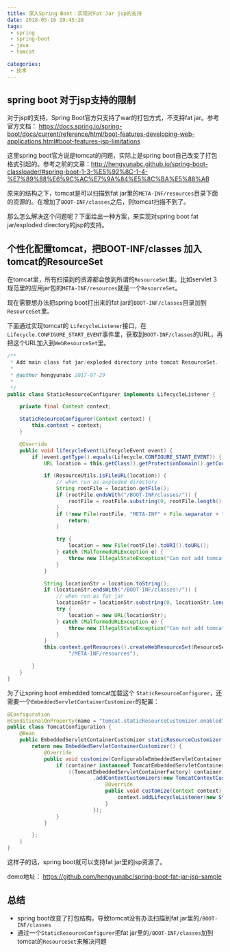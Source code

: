 ```yaml
---
title: 深入Spring Boot：实现对Fat Jar jsp的支持
date: 2018-05-16 19:45:28
tags:
 - spring
 - spring-boot
 - java
 - tomcat

categories:
 - 技术
---
```



## spring boot 对于jsp支持的限制

对于jsp的支持，Spring Boot官方只支持了war的打包方式，不支持fat jar。参考官方文档： https://docs.spring.io/spring-boot/docs/current/reference/html/boot-features-developing-web-applications.html#boot-features-jsp-limitations

这里spring boot官方说是tomcat的问题，实际上是spring boot自己改变了打包格式引起的。参考之前的文章：http://hengyunabc.github.io/spring-boot-classloader/#spring-boot-1-3-%E5%92%8C-1-4-%E7%89%88%E6%9C%AC%E7%9A%84%E5%8C%BA%E5%88%AB

原来的结构之下，tomcat是可以扫描到fat jar里的`META-INF/resources`目录下面的资源的。在增加了`BOOT-INF/classes`之后，则tomcat扫描不到了。

那么怎么解决这个问题呢？下面给出一种方案，来实现对spring boot fat jar/exploded directory的jsp的支持。

## 个性化配置tomcat，把BOOT-INF/classes 加入tomcat的ResourceSet

在tomcat里，所有扫描到的资源都会放到所谓的`ResourceSet`里。比如servlet 3规范里的应用jar包的`META-INF/resources`就是一个`ResourceSet`。

现在需要想办法把spring boot打出来的fat jar的`BOOT-INF/classes`目录加到`ResourceSet`里。

下面通过实现tomcat的 `LifecycleListener`接口，在`Lifecycle.CONFIGURE_START_EVENT`事件里，获取到`BOOT-INF/classes`的URL，再把这个URL加入到`WebResourceSet`里。

```java
/**
 * Add main class fat jar/exploded directory into tomcat ResourceSet.
 *
 * @author hengyunabc 2017-07-29
 *
 */
public class StaticResourceConfigurer implements LifecycleListener {

	private final Context context;

	StaticResourceConfigurer(Context context) {
		this.context = context;
	}

	@Override
	public void lifecycleEvent(LifecycleEvent event) {
		if (event.getType().equals(Lifecycle.CONFIGURE_START_EVENT)) {
			URL location = this.getClass().getProtectionDomain().getCodeSource().getLocation();

			if (ResourceUtils.isFileURL(location)) {
				// when run as exploded directory
				String rootFile = location.getFile();
				if (rootFile.endsWith("/BOOT-INF/classes/")) {
					rootFile = rootFile.substring(0, rootFile.length() - "/BOOT-INF/classes/".length() + 1);
				}
				if (!new File(rootFile, "META-INF" + File.separator + "resources").isDirectory()) {
					return;
				}

				try {
					location = new File(rootFile).toURI().toURL();
				} catch (MalformedURLException e) {
					throw new IllegalStateException("Can not add tomcat resources", e);
				}
			}

			String locationStr = location.toString();
			if (locationStr.endsWith("/BOOT-INF/classes!/")) {
				// when run as fat jar
				locationStr = locationStr.substring(0, locationStr.length() - "/BOOT-INF/classes!/".length() + 1);
				try {
					location = new URL(locationStr);
				} catch (MalformedURLException e) {
					throw new IllegalStateException("Can not add tomcat resources", e);
				}
			}
			this.context.getResources().createWebResourceSet(ResourceSetType.RESOURCE_JAR, "/", location,
					"/META-INF/resources");

		}
	}
}
```

为了让spring boot embedded tomcat加载这个 `StaticResourceConfigurer`，还需要一个`EmbeddedServletContainerCustomizer`的配置：

```java
@Configuration
@ConditionalOnProperty(name = "tomcat.staticResourceCustomizer.enabled", matchIfMissing = true)
public class TomcatConfiguration {
	@Bean
	public EmbeddedServletContainerCustomizer staticResourceCustomizer() {
		return new EmbeddedServletContainerCustomizer() {
			@Override
			public void customize(ConfigurableEmbeddedServletContainer container) {
				if (container instanceof TomcatEmbeddedServletContainerFactory) {
					((TomcatEmbeddedServletContainerFactory) container)
							.addContextCustomizers(new TomcatContextCustomizer() {
								@Override
								public void customize(Context context) {
									context.addLifecycleListener(new StaticResourceConfigurer(context));
								}
							});
				}
			}

		};
	}
}
```

这样子的话，spring boot就可以支持fat jar里的jsp资源了。

demo地址： https://github.com/hengyunabc/spring-boot-fat-jar-jsp-sample

## 总结
* spring boot改变了打包结构，导致tomcat没有办法扫描到fat jar里的`/BOOT-INF/classes`
* 通过一个`StaticResourceConfigurer`把fat jar里的`/BOOT-INF/classes`加到tomcat的`ResourceSet`来解决问题

